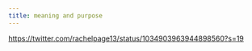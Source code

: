 ```yaml
---
title: meaning and purpose
---
```


https://twitter.com/rachelpage13/status/1034903963944898560?s=19
